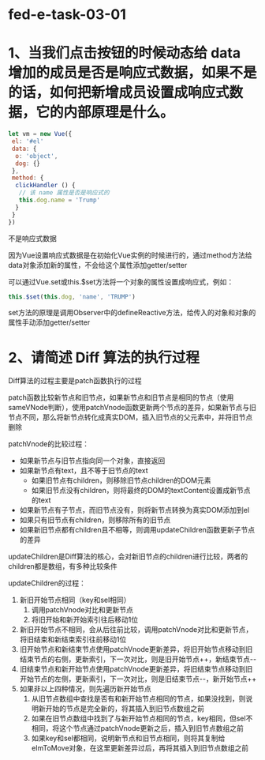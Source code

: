 # fed-e-task-03-01

# 1、当我们点击按钮的时候动态给 data 增加的成员是否是响应式数据，如果不是的话，如何把新增成员设置成响应式数据，它的内部原理是什么。

```js
let vm = new Vue({
 el: '#el'
 data: {
  o: 'object',
  dog: {}
 },
 method: {
  clickHandler () {
   // 该 name 属性是否是响应式的
   this.dog.name = 'Trump'
  }
 }
})
```

 不是响应式数据

因为Vue设置响应式数据是在初始化Vue实例的时候进行的，通过method方法给data对象添加新的属性，不会给这个属性添加getter/setter

可以通过Vue.set或this.$set方法将一个对象的属性设置成响应式，例如：

```js
this.$set(this.dog, 'name', 'TRUMP')
```

set方法的原理是调用Observer中的defineReactive方法，给传入的对象和对象的属性手动添加getter/setter

# 2、请简述 Diff 算法的执行过程

Diff算法的过程主要是patch函数执行的过程

patch函数比较新节点和旧节点，如果新节点和旧节点是相同的节点（使用sameVNode判断），使用patchVnode函数更新两个节点的差异，如果新节点与旧节点不同，那么将新节点转化成真实DOM，插入旧节点的父元素中，并将旧节点删除

patchVnode的比较过程：

- 如果新节点与旧节点指向同一个对象，直接返回
- 如果新节点有text，且不等于旧节点的text
  - 如果旧节点有children，则移除旧节点children的DOM元素
  - 如果旧节点没有children，则将最终的DOM的textContent设置成新节点的text
- 如果新节点有子节点，而旧节点没有，则将新节点转换为真实DOM添加到el
- 如果只有旧节点有children，则移除所有的旧节点
- 如果新旧节点都有children且不相等，则调用updateChildren函数更新子节点的差异

updateChildren是Diff算法的核心，会对新旧节点的children进行比较，两者的children都是数组，有多种比较条件

updateChildren的过程：

1. 新旧开始节点相同（key和sel相同）
   1. 调用patchVnode对比和更新节点
   2. 将旧开始和新开始索引往后移动1位
2. 新旧开始节点不相同，会从后往前比较，调用patchVnode对比和更新节点，将旧结束和新结束索引往前移动1位
3. 旧开始节点和新结束节点使用patchVnode更新差异，将旧开始节点移动到旧结束节点的右侧，更新索引，下一次对比，则是旧开始节点++，新结束节点--
4. 旧结束节点和新开始节点使用patchVnode更新差异，将旧结束节点移动到旧开始节点的左侧，更新索引，下一次对比，则是旧结束节点--，新开始节点++
5. 如果非以上四种情况，则先遍历新开始节点
   1. 从旧节点数组中查找是否有和新开始节点相同的节点，如果没找到，则说明新开始的节点是完全新的，将其插入到旧节点数组之前
   2. 如果在旧节点数组中找到了与新开始节点相同的节点，key相同，但sel不相同，将这个节点通过patchVnode更新之后，插入到旧节点数组之前
   3. 如果key和sel都相同，说明新节点和旧节点相同，则将其复制给elmToMove对象，在这里更新差异过后，再将其插入到旧节点数组之前